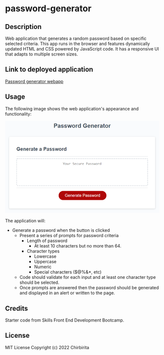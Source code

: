 # password-generator

## Description
Web application that generates a random password based on specific selected criteria.
This app runs in the browser and features dynamically updated HTML and CSS powered by JavaScript code. It has a responsive UI that adapts to multiple screen sizes.

## Link to deployed application

[Password generator webapp](https://chirbirita.github.io/password-generator/)

## Usage

The following image shows the web application's appearance and functionality:

![password generator demo](./assets/05-javascript-challenge-demo.png)

The application will:
* Generate a password when the button is clicked
  * Present a series of prompts for password criteria
    * Length of password
      * At least 10 characters but no more than 64.
    * Character types
      * Lowercase
      * Uppercase
      * Numeric
      * Special characters ($@%&*, etc)
  * Code should validate for each input and at least one character type should be selected.
  * Once prompts are answered then the password should be generated and displayed in an alert or written to the page.


## Credits

Starter code from Skills Front End Development Bootcamp.

## License

MIT License
Copyright (c) 2022 Chirbirita
